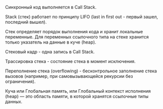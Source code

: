 Синхронный код выполняется в Call Stack.

Stack (стек) работает по принципу LIFO (last in first out - первый зашел, последний вышел).

Стек определяет порядок выполнения кода и хранит локальные переменные. Для переменных ссылочного типа на стеке хранится только указатель на данные в куче (heap).

Стековый кадр - одна запись в Call Stack.

Трассировка стека - состояние стека в момент исключения.

Переполнение стека (overflowing) - бесконтрольное заполнение стека вызовов (например, при самовызывающейся рекурсии без ограничения).

Куча или Глобальная память, или Глобальный контекст исполнения (heap) — это область памяти, в которой хранятся ссылочные типы данных.